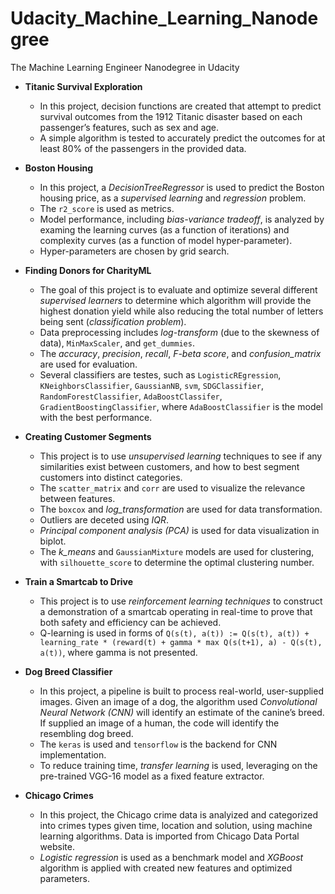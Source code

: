 # Udacity_Machine_Learning_Nanodegree
The Machine Learning Engineer Nanodegree in Udacity
- **Titanic Survival Exploration**
    - In this project, decision functions are created that attempt to predict survival outcomes from the 1912 Titanic disaster based on each passenger’s features, such as sex and age.
    - A simple algorithm is tested to accurately predict the outcomes for at least 80% of the passengers in the provided data.
    
- **Boston Housing**
    - In this project, a _DecisionTreeRegressor_ is used to predict the Boston housing price, as a _supervised learning_ and _regression_ problem.
    - The `r2_score` is used as metrics.
    - Model performance, including _bias-variance tradeoff_, is analyzed by examing the learning curves (as a function of iterations) and complexity curves (as a function of model hyper-parameter).
    - Hyper-parameters are chosen by grid search.
    
- **Finding Donors for CharityML**
    - The goal of this project is to evaluate and optimize several different _supervised learners_ to determine which algorithm will provide the highest donation yield while also reducing the total number of letters being sent (_classification problem_).
    - Data preprocessing includes  _log-transform_ (due to the skewness of data), `MinMaxScaler`, and `get_dummies`.
    - The _accuracy_, _precision_, _recall_, _F-beta score_, and _confusion_matrix_ are used for evaluation.
    - Several classifiers are testes, such as `LogisticREgression`,  `KNeighborsClassifier`, `GaussianNB`, `svm`, `SDGClassifier`, `RandomForestClassifier`, `AdaBoostClassifer`, `GradientBoostingClassifier`, where `AdaBoostClassifier` is the model with the best performance.
    
- **Creating Customer Segments**
    - This project is to use _unsupervised learning_ techniques to see if any similarities exist between customers, and how to best segment customers into distinct categories.
    - The `scatter_matrix` and `corr` are used to visualize the relevance between features.
    - The `boxcox` and _log_transformation_ are used for data transformation.
    - Outliers are deceted using _IQR_.
    - _Principal component analysis (PCA)_ is used for data visualization in biplot.
    - The _k_means_ and `GaussianMixture` models are used for clustering, with `silhouette_score` to determine the  optimal clustering number.
    
- **Train a Smartcab to Drive**
   - This project is to use _reinforcement learning techniques_ to construct a demonstration of a smartcab operating in real-time to prove that both safety and efficiency can be achieved.
   - Q-learning is used in forms of  `Q(s(t), a(t)) := Q(s(t), a(t)) + learning_rate * (reward(t) + gamma * max Q(s(t+1), a) - Q(s(t), a(t))`, where gamma is not presented.
   
- **Dog Breed Classifier**
    - In this project, a pipeline is built to process real-world, user-supplied images. Given an image of a dog, the algorithm used _Convolutional Neural Network (CNN)_ will identify an estimate of the canine’s breed. If supplied an image of a human, the code will identify the resembling dog breed.
    - The `keras` is used and `tensorflow` is the backend for CNN implementation.
    - To reduce training time, _transfer learning_ is used, leveraging on the pre-trained VGG-16 model as a fixed feature extractor.
    
- **Chicago Crimes**
    - In this project, the Chicago crime data is analyized and categorized into crimes types given time, location and solution, using machine learning algorithms. Data is imported from Chicago Data Portal website.
    - _Logistic regression_ is used as a benchmark model and _XGBoost_ algorithm is applied with created new features and optimized parameters.
